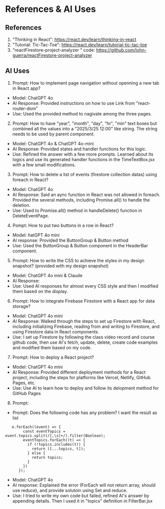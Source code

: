 # References & AI Uses

## References
1. "Thinking in React": https://react.dev/learn/thinking-in-react
2. "Tutorial: Tic-Tac-Toe": https://react.dev/learn/tutorial-tic-tac-toe
3. "reactFirestore-project-analyzer " code: https://github.com/john-guerra/reactFirestore-project-analyzer

## AI Uses
1. Prompt: How to implement page navigation without openning a new tab in React app?
- Model: ChatGPT 4o
- AI Response: Provided instructions on how to use Link from "react-router-dom"
- Use: Used the provided method to nagivate among the three pages.

2. Prompt: How to have "year", "month", "day", "hr", "min" text boxes but combined all the values into a "2025/3/25 12:00" like string. The string needs to be used by parent component.
- Model: ChatGPT 4o & ChatGPT 4o-mini
- AI Response: Provided states and handler functions for this logic.
- Use: Refined the answer with a few more prompts. Learned about its logics and use its generated handler functions in the TimeTextBox.jsx with a few small modifications.

3. Prompt: How to delete a list of events (firestore collection datas) using foreach in React?
- Model: ChatGPT 4o
- AI Response: Said an aync function in React was not allowed in foreach. Provided the several methods, including Promise.all() to handle the deletion.
- Use: Used to Promise.all() method in handleDelete() function in DeleteEventPage.

4. Pompt: How to put two buttons in a row in React?
- Model: hatGPT 4o mini
- AI response: Provided the ButtonGroup & Button method
- Use: Used the ButtonGroup & Button component in the HeaderBar component.

5. Prompt: How to write the CSS to achieve the styles in my design snapshot? (provided with my design snapshot)
- Model: ChatGPT 4o mini & Claude 
- AI Response: 
- Use: Used AI responses for almost every CSS style and then I modified them based on the display.

6. Prompt: How to integrate Firebase Firestore with a React app for data storage?
- Model: ChatGPT 4o mini
- AI Response: Walked through the steps to set up Firestore with React, including initializing Firebase, reading from and writing to Firestore, and using Firestore data in React components.
- Use: I set up Firestore by following the class video record and course github code, then use AI's fetch, update, delete, create code examples and modified them based on my code.

7. Prompt: How to deploy a React project?
- Model: ChatGPT 4o mini
- AI Response: Provided different deployment methods for a React project, including the steps for platforms like Vercel, Netlify, GitHub Pages, etc. 
- Use: Use AI to learn how to deploy and follow its delopment method for GitHub Pages

8. Prompt: 
- Prompt: Does the following code has any problem? I want the result as list
```
   e.forEach((event) => {
        const eventTopics = event.topics.split(/[,\s]+/).filter(Boolean);
        eventTopics.forEach((t) => {
          if (!topics.includes(t)) {
            return ([...topics, t]);
          } else {
            return topics;
          }
        })
      });
```
- Model: ChatGPT 4o
- AI response: Explained the error (ForEach will not return array, should use reduce), and provide solutoin using Set and reduce.
- Use: I tried to write my own code but failed, refined AI's answer by appending details. Then I used it in  "topics" definition in FilterBar.jsx